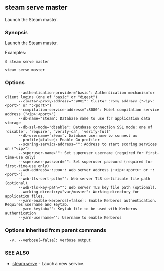 ## steam serve master

Launch the Steam master.

### Synopsis


Launch the Steam master.

Examples:

    $ steam serve master

```
steam serve master
```

### Options

```
      --authentication-provider="basic": Authentication mechanismfor client logins (one of "basic" or "digest")
      --cluster-proxy-address=":9001": Cluster proxy address ("<ip>:<port>" or ":<port>")
      --compilation-service-address=":8080": Model compilation service address ("<ip>:<port>")
      --db-name="steam": Database name to use for application data storage
      --db-ssl-mode="disable": Database connection SSL mode: one of 'disable', 'require', 'verify-ca', 'verify-full'
      --db-username="steam": Database username to connect as
      --profile[=false]: Enable Go profiler
      --scoring-service-address="": Address to start scoring services on ("<ip>")
      --superuser-name="": Set superuser username (required for first-time-use only)
      --superuser-password="": Set superuser password (required for first-time-use only)
      --web-address=":9000": Web server address ("<ip>:<port>" or ":<port>").
      --web-tls-cert-path="": Web server TLS certificate file path (optional).
      --web-tls-key-path="": Web server TLS key file path (optional).
      --working-directory="var/master": Working directory for application files.
      --yarn-enable-kerberos[=false]: Enable Kerberos authentication. Requires username and keytab.
      --yarn-keytab="": Keytab file to be used with Kerberos authentication
      --yarn-username="": Username to enable Kerberos
```

### Options inherited from parent commands

```
  -v, --verbose[=false]: verbose output
```

### SEE ALSO
* [steam serve](steam_serve.md)	 - Lauch a new service.

